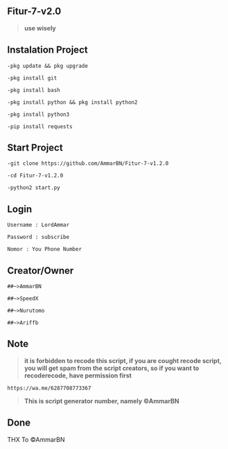 ## Fitur-7-v2.0
> **use wisely**

## Instalation Project
```shell script
-pkg update && pkg upgrade
```

```shell script
-pkg install git
```

```shell script
-pkg install bash
```

```shell script
-pkg install python && pkg install python2
```

```shell script
-pkg install python3
```

```shell script
-pip install requests
```

## Start Project
```shell script
-git clone https://github.com/AmmarBN/Fitur-7-v1.2.0
```

```shell script
-cd Fitur-7-v1.2.0
```

```shell script
-python2 start.py
```

## Login
```shell script
Username : LordAmmar
```

```shell script
Password : subscribe
```

```shell script
Nomor : You Phone Number
```

## Creator/Owner
```shell script
##~>AmmarBN
```

```shell script
##~>SpeedX
```

```shell script
##~>Nurutomo
```

```shell script
##~>Ariffb
```

## Note
> **it is forbidden to recode this script, if you are cought recode script, you will get spam from the script creators, so if you want to recoderecode, have permission first**
```shell script
https://wa.me/6287708773367
```
> **This is script generator number, namely ©AmmarBN**

## Done
THX To ©AmmarBN
